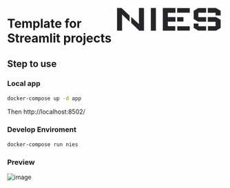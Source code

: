 <a href="https://www.nies.futbol/"><img
src="https://raw.githubusercontent.com/niesfutbol/hierarchical_review_mx/develop/static/logo_nies.png" align="right" width="256"
/></a>

# Template for Streamlit projects

## Step to use
### Local app
``` sh
docker-compose up -d app
```
Then http://localhost:8502/
### Develop Enviroment
``` sh
docker-compose run nies
```

### Preview
![image](https://github.com/niesfutbol/hierarchical_review_mx/assets/35377740/ed85e676-0418-4b22-ac36-8c010efad8b4)

